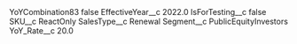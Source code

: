 <?xml version="1.0" encoding="UTF-8"?>
<CustomMetadata xmlns="http://soap.sforce.com/2006/04/metadata" xmlns:xsi="http://www.w3.org/2001/XMLSchema-instance" xmlns:xsd="http://www.w3.org/2001/XMLSchema">
    <label>YoYCombination83</label>
    <protected>false</protected>
    <values>
        <field>EffectiveYear__c</field>
        <value xsi:type="xsd:double">2022.0</value>
    </values>
    <values>
        <field>IsForTesting__c</field>
        <value xsi:type="xsd:boolean">false</value>
    </values>
    <values>
        <field>SKU__c</field>
        <value xsi:type="xsd:string">ReactOnly</value>
    </values>
    <values>
        <field>SalesType__c</field>
        <value xsi:type="xsd:string">Renewal</value>
    </values>
    <values>
        <field>Segment__c</field>
        <value xsi:type="xsd:string">PublicEquityInvestors</value>
    </values>
    <values>
        <field>YoY_Rate__c</field>
        <value xsi:type="xsd:double">20.0</value>
    </values>
</CustomMetadata>

